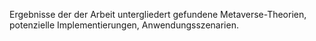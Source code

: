 Ergebnisse der der Arbeit untergliedert gefundene Metaverse-Theorien, potenzielle Implementierungen, Anwendungsszenarien.
